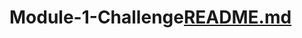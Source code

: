 # Module-1-Challenge[README.md](https://github.com/rbawilliams/Module-1-Challenge/files/10082252/README.md)

